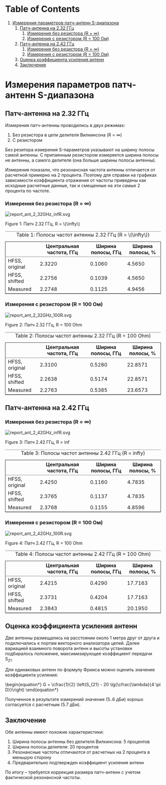 
# Table of Contents

1.  [Измерения параметров патч-антенн S-диапазона](#org7d4961b)
    1.  [Патч-антенна на 2.32 ГГц](#orgce7a138)
        1.  [Измерения без резистора (R = $\infty$)](#orgc39a582)
        2.  [Измерения с резистором (R = 100 Ом)](#org905dc52)
    2.  [Патч-антенна на 2.42 ГГц](#org6cdca7e)
        1.  [Измерения без резистора (R = $\infty$)](#org6c6b1e6)
        2.  [Измерения с резистором (R = 100 Ом)](#orgb7b53d5)
    3.  [Оценка коэффициента усиления антенн](#org08b523f)
    4.  [Заключение](#org0a8dc28)


<a id="org7d4961b"></a>

# Измерения параметров патч-антенн S-диапазона


<a id="orgce7a138"></a>

## Патч-антенна на 2.32 ГГц

Измерения патч-антенны проводились в двух режимах:

1.  Без резистора в цепи делителя Вилкинсона (R = $\infty$)
2.  С резистором

Без резитора измерения S-параметров указывают на ширину полосы самой
антенны. С припаянным резистором измеряется ширина полосы не антенны,
а самого делителя (она больше ширины полосы антенны).

Измерения показали, что резонансная частота антенны отличается от
расчетной примерно на 2 процента. Поэтому для справки на графиках
зависимости коэффициента отражения от частоты приведены как исходные
расчетные данные, так и смещенные на эти самые 2 процента по частоте.


<a id="orgc39a582"></a>

### Измерения без резистора (R = $\infty$)

<div class="ORG" id="org22f3a24">

<div id="org840ddaf" class="figure">
<p><img src="images/report_ant_2_32GHz_infR.svg" alt="report_ant_2_32GHz_infR.svg" class="org-svg" />
</p>
<p><span class="figure-number">Figure 1: </span>Патч 2.32 ГГц, R = \(\infty\)</p>
</div>

</div>

<div class="ORG" id="org85bd474">
<table border="2" cellspacing="0" cellpadding="6" rules="groups" frame="hsides">
<caption class="t-above"><span class="table-number">Table 1:</span> Полосы частот антенны 2.32 ГГц (R = \(\infty\))</caption>

<colgroup>
<col  class="org-left" />

<col  class="org-right" />

<col  class="org-right" />

<col  class="org-right" />
</colgroup>
<thead>
<tr>
<th scope="col" class="org-left">&#xa0;</th>
<th scope="col" class="org-right">Центральная частота, ГГц</th>
<th scope="col" class="org-right">Ширина полосы, ГГц</th>
<th scope="col" class="org-right">Ширина полосы, %</th>
</tr>
</thead>
<tbody>
<tr>
<td class="org-left">HFSS, original</td>
<td class="org-right">2.3220</td>
<td class="org-right">0.1060</td>
<td class="org-right">4.5650</td>
</tr>

<tr>
<td class="org-left">HFSS, shifted</td>
<td class="org-right">2.2756</td>
<td class="org-right">0.1039</td>
<td class="org-right">4.5650</td>
</tr>

<tr>
<td class="org-left">Measured</td>
<td class="org-right">2.2748</td>
<td class="org-right">0.1125</td>
<td class="org-right">4.9456</td>
</tr>
</tbody>
</table>

</div>


<a id="org905dc52"></a>

### Измерения с резистором (R = 100 Ом)

<div class="ORG" id="orgfc42455">

<div id="orgee20b2e" class="figure">
<p><img src="images/report_ant_2_32GHz_100R.svg" alt="report_ant_2_32GHz_100R.svg" class="org-svg" />
</p>
<p><span class="figure-number">Figure 2: </span>Патч 2.32 ГГц, R = 100 Ohm</p>
</div>

</div>

<div class="ORG" id="orgb68d62e">
<table border="2" cellspacing="0" cellpadding="6" rules="groups" frame="hsides">
<caption class="t-above"><span class="table-number">Table 2:</span> Полосы частот антенны 2.32 ГГц (R = 100 Ohm)</caption>

<colgroup>
<col  class="org-left" />

<col  class="org-right" />

<col  class="org-right" />

<col  class="org-right" />
</colgroup>
<thead>
<tr>
<th scope="col" class="org-left">&#xa0;</th>
<th scope="col" class="org-right">Центральная частота, ГГц</th>
<th scope="col" class="org-right">Ширина полосы, ГГц</th>
<th scope="col" class="org-right">Ширина полосы, %</th>
</tr>
</thead>
<tbody>
<tr>
<td class="org-left">HFSS, original</td>
<td class="org-right">2.3100</td>
<td class="org-right">0.5280</td>
<td class="org-right">22.8571</td>
</tr>

<tr>
<td class="org-left">HFSS, shifted</td>
<td class="org-right">2.2638</td>
<td class="org-right">0.5174</td>
<td class="org-right">22.8571</td>
</tr>

<tr>
<td class="org-left">Measured</td>
<td class="org-right">2.2763</td>
<td class="org-right">0.5385</td>
<td class="org-right">23.6573</td>
</tr>
</tbody>
</table>

</div>


<a id="org6cdca7e"></a>

## Патч-антенна на 2.42 ГГц


<a id="org6c6b1e6"></a>

### Измерения без резистора (R = $\infty$)

<div class="ORG" id="org84f4b05">

<div id="org63fa870" class="figure">
<p><img src="images/report_ant_2_42GHz_infR.svg" alt="report_ant_2_42GHz_infR.svg" class="org-svg" />
</p>
<p><span class="figure-number">Figure 3: </span>Патч 2.42 ГГц, R = inf</p>
</div>

</div>

<div class="ORG" id="orgf830921">
<table border="2" cellspacing="0" cellpadding="6" rules="groups" frame="hsides">
<caption class="t-above"><span class="table-number">Table 3:</span> Полосы частот антенны 2.42 ГГц (R = infty)</caption>

<colgroup>
<col  class="org-left" />

<col  class="org-right" />

<col  class="org-right" />

<col  class="org-right" />
</colgroup>
<thead>
<tr>
<th scope="col" class="org-left">&#xa0;</th>
<th scope="col" class="org-right">Центральная частота, ГГц</th>
<th scope="col" class="org-right">Ширина полосы, ГГц</th>
<th scope="col" class="org-right">Ширина полосы, %</th>
</tr>
</thead>
<tbody>
<tr>
<td class="org-left">HFSS, original</td>
<td class="org-right">2.4250</td>
<td class="org-right">0.1160</td>
<td class="org-right">4.7835</td>
</tr>

<tr>
<td class="org-left">HFSS, shifted</td>
<td class="org-right">2.3765</td>
<td class="org-right">0.1137</td>
<td class="org-right">4.7835</td>
</tr>

<tr>
<td class="org-left">Measured</td>
<td class="org-right">2.3768</td>
<td class="org-right">0.1155</td>
<td class="org-right">4.8596</td>
</tr>
</tbody>
</table>

</div>


<a id="orgb7b53d5"></a>

### Измерения с резистором (R = 100 Ом)

<div class="ORG" id="orgf4875e4">

<div id="org5715dc8" class="figure">
<p><img src="images/report_ant_2_42GHz_100R.svg" alt="report_ant_2_42GHz_100R.svg" class="org-svg" />
</p>
<p><span class="figure-number">Figure 4: </span>Патч 2.42 ГГц, R = 100 Ohm</p>
</div>

</div>

<div class="ORG" id="orgd1f4f81">
<table border="2" cellspacing="0" cellpadding="6" rules="groups" frame="hsides">
<caption class="t-above"><span class="table-number">Table 4:</span> Полосы частот антенны 2.42 ГГц (R = 100 Ohm)</caption>

<colgroup>
<col  class="org-left" />

<col  class="org-right" />

<col  class="org-right" />

<col  class="org-right" />
</colgroup>
<thead>
<tr>
<th scope="col" class="org-left">&#xa0;</th>
<th scope="col" class="org-right">Центральная частота, ГГц</th>
<th scope="col" class="org-right">Ширина полосы, ГГц</th>
<th scope="col" class="org-right">Ширина полосы, %</th>
</tr>
</thead>
<tbody>
<tr>
<td class="org-left">HFSS, original</td>
<td class="org-right">2.4215</td>
<td class="org-right">0.4290</td>
<td class="org-right">17.7163</td>
</tr>

<tr>
<td class="org-left">HFSS, shifted</td>
<td class="org-right">2.3731</td>
<td class="org-right">0.4204</td>
<td class="org-right">17.7163</td>
</tr>

<tr>
<td class="org-left">Measured</td>
<td class="org-right">2.3843</td>
<td class="org-right">0.4815</td>
<td class="org-right">20.1950</td>
</tr>
</tbody>
</table>

</div>


<a id="org08b523f"></a>

## Оценка коэффициента усиления антенн

Две антенны размещались на расстоянии около 1 метра друг от друга и
подключались к портам векторного анализатора цепей. Далее вариацией
взаимного поворота антенн и высоты установки подбиралось положение,
максимизирующее коэффициент передачи S<sub>21</sub>.

Для одинаковых антенн по формулу Фрииса можно оценить значение
коэффициента усиления:

\begin{equation*}
G = \cfrac{1}{2} \left(S_{21} - 20 \lg{\cfrac{\lambda}{4 \pi D}}\right)
\end{equation*}

Полученное в результате измерений значение (5..6 дБи) хорошо
согласуется с расчетным (5.7 дБи).


<a id="org0a8dc28"></a>

## Заключение

Обе антенны имеют похожие характеристики:

1.  Ширина полосы антенны без делителя Вилкинсона: 5 процентов
2.  Ширина полосы делителя: 20 процентов
3.  Резонансные частоты отличаются от расчетных на 2 процента в меньшую сторону
4.  Предварительно подтвержден коэффициент усиления антенн

По итогу &#x2013; требуется коррекция размера патч-антенн с учетом
фактической резонансной частоты.

